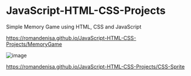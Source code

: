 # JavaScript-HTML-CSS-Projects

Simple Memory Game using HTML, CSS and JavaScript

https://romandenisa.github.io/JavaScript-HTML-CSS-Projects/MemoryGame

![image](https://user-images.githubusercontent.com/79322470/157697225-a49037e5-110c-4a22-ba12-785b0cd1f0f2.png)

https://romandenisa.github.io/JavaScript-HTML-CSS-Projects/CSS-Sprite
